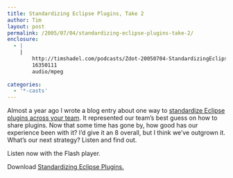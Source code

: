 ```yaml
---
title: Standardizing Eclipse Plugins, Take 2
author: Tim
layout: post
permalink: /2005/07/04/standardizing-eclipse-plugins-take-2/
enclosure:
  - |
    |
        http://timshadel.com/podcasts/Zdot-20050704-StandardizingEclipsePlugins.mp3
        16350111
        audio/mpeg
        
categories:
  - '*-casts'
---
```

Almost a year ago I wrote a blog entry about one way to [standardize Eclipse plugins across your team][1]. It represented our team&#8217;s best guess on how to share plugins. Now that some time has gone by, how good has our experience been with it? I&#8217;d give it an 8 overall, but I think we&#8217;ve outgrown it. What&#8217;s our next strategy? Listen and find out.

Listen now with the Flash player.  


Download [Standardizing Eclipse Plugins.][2]

 [1]: http://timshadel.com/blog/2004/08/28/eclipse-standardizing-plugins-across-your-team/ "[Eclipse] Standardizing plugins across your team"
 [2]: http://timshadel.com/podcasts/Zdot-20050704-StandardizingEclipsePlugins.mp3
